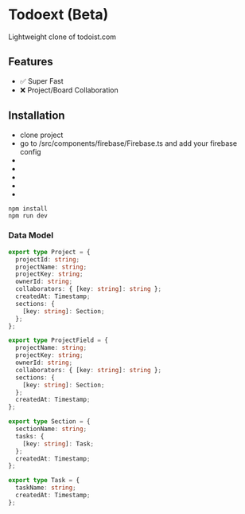 # Todoext (Beta)

Lightweight clone of todoist.com

## Features

- ✅ Super Fast
- ❌ Project/Board Collaboration

## Installation

- clone project
- go to /src/components/firebase/Firebase.ts and add your firebase config
-
-
-
-
-

```
npm install
npm run dev
```

### Data Model

```ts
export type Project = {
  projectId: string;
  projectName: string;
  projectKey: string;
  ownerId: string;
  collaborators: { [key: string]: string };
  createdAt: Timestamp;
  sections: {
    [key: string]: Section;
  };
};

export type ProjectField = {
  projectName: string;
  projectKey: string;
  ownerId: string;
  collaborators: { [key: string]: string };
  sections: {
    [key: string]: Section;
  };
  createdAt: Timestamp;
};

export type Section = {
  sectionName: string;
  tasks: {
    [key: string]: Task;
  };
  createdAt: Timestamp;
};

export type Task = {
  taskName: string;
  createdAt: Timestamp;
};
```
